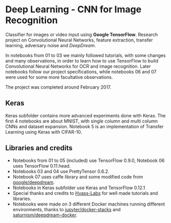 # Deep Learning - CNN for Image Recognition
Classifier for images or video input using **Google TensorFlow**. 
Research project on Convolutional Neural Networks, feature extraction, transfer learning, adversary noise and *DeepDream*. 

In notebooks from 01 to 03 we mainly followed tutorials, with some changes and many observations, in order to learn how to use TensorFlow to build Convolutional Neural Networks for OCR and image recognition. Later notebooks follow our project specifications, while notebooks 06 and 07 were used for some more facultative observations. 

The project was completed around February 2017.

## Keras
Keras subfolder contains more advanced experiments done with Keras. The first 4 notebooks are about MNIST, with single column and multi column CNNs and dataset expansion. Notebook 5 is an implementation of Transfer Learning using Keras with CIFAR-10.

## Libraries and credits
* Notebooks from 01 to 05 (included) use TensorFlow 0.9.0, Notebook 06 uses TensorFlow 0.11.head. 
* Notebooks 03 and 04 use PrettyTensor 0.6.2.
* Notebook 07 uses caffe library and some modified code from [google/deepdream](https://github.com/google/deepdream).
* Notebooks in Keras subfolder use Keras and TensorFlow 0.12.1
* Special thanks and credits to [Hvass-Labs](https://github.com/Hvass-Labs) for well made tutorials and libraries. 
* Notebooks were made on 3 different Docker machines running different environments, thanks to [jupyter/docker-stacks](https://github.com/jupyter/docker-stacks/tree/master/tensorflow-notebook) and [saturnism/deepdream-docker](https://github.com/saturnism/deepdream-docker).
